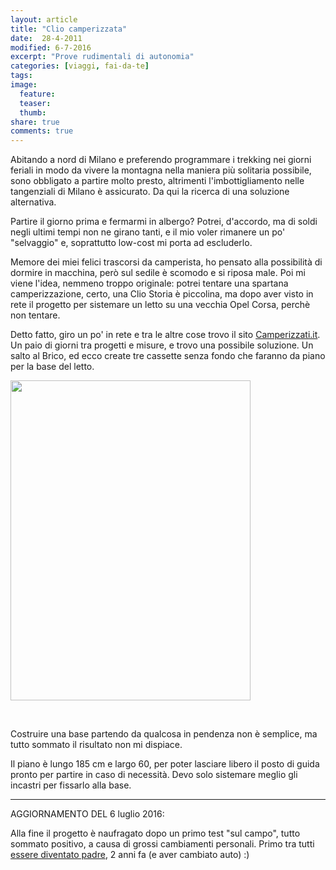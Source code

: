 ```yaml
--- 
layout: article 
title: "Clio camperizzata" 
date:  28-4-2011
modified: 6-7-2016
excerpt: "Prove rudimentali di autonomia" 
categories: [viaggi, fai-da-te]
tags:
image: 
  feature: 
  teaser: 
  thumb: 
share: true
comments: true
--- 
```

Abitando a nord di Milano e preferendo programmare i trekking nei giorni feriali in modo da vivere la montagna nella maniera più solitaria possibile, sono obbligato a partire molto presto, altrimenti l'imbottigliamento nelle tangenziali di Milano è assicurato. Da qui la ricerca di una soluzione alternativa.

Partire il giorno prima e fermarmi in albergo? Potrei, d'accordo, ma di soldi negli ultimi tempi non ne girano tanti, e il mio voler rimanere un po' "selvaggio" e, soprattutto low-cost mi porta ad escluderlo.

Memore dei miei felici trascorsi da camperista, ho pensato alla possibilità di dormire in macchina, però sul sedile è scomodo e si riposa male.
Poi mi viene l'idea, nemmeno troppo originale: potrei tentare una spartana camperizzazione, certo, una Clio Storia è piccolina, ma dopo aver visto in rete il progetto per sistemare un letto su una vecchia Opel Corsa, perchè non tentare.

Detto fatto, giro un po' in rete e tra le altre cose trovo il sito <a title="Camperizzati.it" href="http://www.camperizzati.it" target="_blank">Camperizzati.it</a>. Un paio di giorni tra progetti e misure, e trovo una possibile soluzione.
Un salto al Brico, ed ecco create tre cassette senza fondo che faranno da piano per la base del letto.

<a href="http://i.imgur.com/X9uqW.jpg"><img class="alignleft" alt="" src="http://i.imgur.com/X9uqW.jpg" width="384" height="512" /></a>

&nbsp;

Costruire una base partendo da qualcosa in pendenza non è semplice, ma tutto sommato il risultato non mi dispiace.

Il piano è lungo 185 cm e largo 60, per poter lasciare libero il posto di guida pronto per partire in caso di necessità. Devo solo sistemare meglio gli incastri per fissarlo alla base.

- - -

AGGIORNAMENTO DEL 6 luglio 2016:

Alla fine il progetto è naufragato dopo un primo test "sul campo", tutto sommato positivo, a causa di grossi cambiamenti personali. Primo tra tutti [essere diventato padre](/figliame/ce-cilia), 2 anni fa (e aver cambiato auto) :)